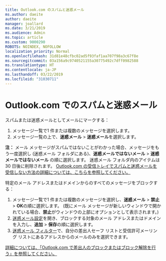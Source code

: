 ```yaml
---
title: Outlook.com のスパムと迷惑メール
ms.author: daeite
author: daeite
manager: joallard
ms.date: 3/21/2019
ms.audience: Admin
ms.topic: article
ms.custom: 9000290
ROBOTS: NOINDEX, NOFOLLOW
localization_priority: Normal
ms.openlocfilehash: 31d81e48cfbc02ad5f93faf1aa707f98a3c67f8e
ms.sourcegitcommit: 03a156a9c9740521155a30775492c7dff0982588
ms.translationtype: HT
ms.contentlocale: ja-JP
ms.lasthandoff: 03/22/2019
ms.locfileid: "31030711"
---
```

# <a name="spam-and-junk-email-in-outlookcom"></a>Outlook.com でのスパムと迷惑メール

スパムまたは迷惑メールとしてメールにマークする：

1. メッセージ一覧で1 件または複数のメッセージを選択します。
1. メッセージ一覧の上で、**迷惑メール** > **迷惑メール**を選択します。

**注：** メール メッセージがスパムではないことがわかった場合、メッセージをもう一度選択し (迷惑メール フォルダにある)、**迷惑メールではないメール** > **迷惑メールではないメール** の順に選択します。 迷惑メール フォルダ内のアイテムは 30 日後に削除されます。 [Outlook.com の受信トレイでスパムと迷惑メールを受信しない方法の詳細については、こちらを参照してください。](https://support.office.com/article/a3ece97b-82f8-4a5e-9ac3-e92fa6427ae4)

特定のメール アドレスまたはドメインからのすべてのメッセージをブロックする：

1. メッセージ一覧で1 件または複数のメッセージを選択し、**迷惑メール** > **禁止** > **OK**の順に選択します。 (既にメール メッセージが新しいウィンドウで開かれている場合、**禁止**がウィンドウの上部にオプションとして表示されます。)
1. [迷惑メール設定](https://outlook.live.com/mail/options/mail/junkEmail/blockedSendersAndDomainsV2)を開き、ブロックする対象のメール アドレスまたはドメインを入力し、**追加** > **保存**の順に選択します。
1. [迷惑メール フィルター](https://outlook.live.com/mail/options/mail/junkEmail/filtersOption)で、自分の差出人セーフ リストと受信許可メーリング リストにあるアドレスからのメールのみを選択できます。

[詳細については、「Outlook.com で差出人のブロックまたはブロック解除を行う」を参照してください。](https://support.office.com/article/afba1c94-77bb-4f50-8b85-057cf52f4d5e)